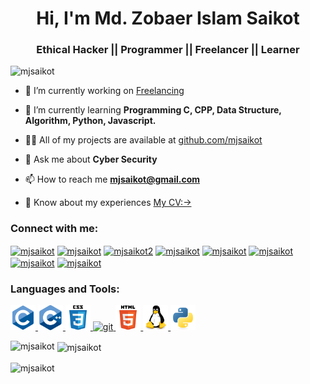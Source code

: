 <h1 align="center">Hi, I'm Md. Zobaer Islam Saikot</h1>
<h3 align="center">Ethical Hacker || Programmer || Freelancer || Learner</h3>

<p align="left"> <img src="https://komarev.com/ghpvc/?username=mjsaikot&label=Profile%20views&color=0e75b6&style=flat" alt="mjsaikot" /> </p>

- 🔭 I’m currently working on [Freelancing](fiverr.com/mjsaikot)

- 🌱 I’m currently learning **Programming C, CPP, Data Structure, Algorithm, Python, Javascript.**

- 👨‍💻 All of my projects are available at [github.com/mjsaikot](github.com/mjsaikot)

- 💬 Ask me about **Cyber Security**

- 📫 How to reach me **mjsaikot@gmail.com**

- 📄 Know about my experiences [My CV:->](https://drive.google.com/file/d/1DJ1k7X1o2ZI9AwTVqPzeZDbL0pEWHIsJ/view?usp=sharing)

<h3 align="left">Connect with me:</h3>
<p align="left">
<a href="https://twitter.com/mjsaikot" target="blank"><img align="center" src="https://raw.githubusercontent.com/rahuldkjain/github-profile-readme-generator/master/src/images/icons/Social/twitter.svg" alt="mjsaikot" height="30" width="40" /></a>
<a href="https://linkedin.com/in/mjsaikot" target="blank"><img align="center" src="https://raw.githubusercontent.com/rahuldkjain/github-profile-readme-generator/master/src/images/icons/Social/linked-in-alt.svg" alt="mjsaikot" height="30" width="40" /></a>
<a href="https://fb.com/mjsaikot2" target="blank"><img align="center" src="https://raw.githubusercontent.com/rahuldkjain/github-profile-readme-generator/master/src/images/icons/Social/facebook.svg" alt="mjsaikot2" height="30" width="40" /></a>
<a href="https://instagram.com/mjsaikot" target="blank"><img align="center" src="https://raw.githubusercontent.com/rahuldkjain/github-profile-readme-generator/master/src/images/icons/Social/instagram.svg" alt="mjsaikot" height="30" width="40" /></a>
<a href="https://www.youtube.com/@mjsaikot" target="blank"><img align="center" src="https://raw.githubusercontent.com/rahuldkjain/github-profile-readme-generator/master/src/images/icons/Social/youtube.svg" alt="mjsaikot" height="30" width="40" /></a>
<a href="https://www.hackerrank.com/mjsaikot" target="blank"><img align="center" src="https://raw.githubusercontent.com/rahuldkjain/github-profile-readme-generator/master/src/images/icons/Social/hackerrank.svg" alt="mjsaikot" height="30" width="40" /></a>
<a href="https://codeforces.com/profile/mjsaikot" target="blank"><img align="center" src="https://raw.githubusercontent.com/rahuldkjain/github-profile-readme-generator/master/src/images/icons/Social/codeforces.svg" alt="mjsaikot" height="30" width="40" /></a>
<a href="https://www.leetcode.com/mjsaikot" target="blank"><img align="center" src="https://raw.githubusercontent.com/rahuldkjain/github-profile-readme-generator/master/src/images/icons/Social/leet-code.svg" alt="mjsaikot" height="30" width="40" /></a>
</p>

<h3 align="left">Languages and Tools:</h3>
<p align="left"> <a href="https://www.cprogramming.com/" target="_blank" rel="noreferrer"> <img src="https://raw.githubusercontent.com/devicons/devicon/master/icons/c/c-original.svg" alt="c" width="40" height="40"/> </a> <a href="https://www.w3schools.com/cpp/" target="_blank" rel="noreferrer"> <img src="https://raw.githubusercontent.com/devicons/devicon/master/icons/cplusplus/cplusplus-original.svg" alt="cplusplus" width="40" height="40"/> </a> <a href="https://www.w3schools.com/css/" target="_blank" rel="noreferrer"> <img src="https://raw.githubusercontent.com/devicons/devicon/master/icons/css3/css3-original-wordmark.svg" alt="css3" width="40" height="40"/> </a> <a href="https://git-scm.com/" target="_blank" rel="noreferrer"> <img src="https://www.vectorlogo.zone/logos/git-scm/git-scm-icon.svg" alt="git" width="40" height="40"/> </a> <a href="https://www.w3.org/html/" target="_blank" rel="noreferrer"> <img src="https://raw.githubusercontent.com/devicons/devicon/master/icons/html5/html5-original-wordmark.svg" alt="html5" width="40" height="40"/> </a> <a href="https://www.linux.org/" target="_blank" rel="noreferrer"> <img src="https://raw.githubusercontent.com/devicons/devicon/master/icons/linux/linux-original.svg" alt="linux" width="40" height="40"/> </a> <a href="https://www.python.org" target="_blank" rel="noreferrer"> <img src="https://raw.githubusercontent.com/devicons/devicon/master/icons/python/python-original.svg" alt="python" width="40" height="40"/> </a> </p>

<p><img align="left" src="https://github-readme-stats.vercel.app/api/top-langs?username=mjsaikot&show_icons=true&locale=en&layout=compact" alt="mjsaikot" /></p>

<p>&nbsp;<img align="center" src="https://github-readme-stats.vercel.app/api?username=mjsaikot&show_icons=true&locale=en" alt="mjsaikot" /></p>

<p><img align="center" src="https://github-readme-streak-stats.herokuapp.com/?user=mjsaikot&" alt="mjsaikot" /></p>
